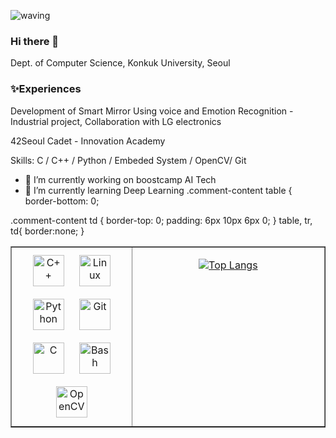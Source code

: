 ![waving](https://capsule-render.vercel.app/api?type=waving&height=170&text="HELLOME"!&fontAlign=80&fontAlignY=40&color=gradient&section=header)
### Hi there 👋

Dept. of Computer Science, Konkuk University, Seoul

### :sparkles:Experiences

Development of Smart Mirror Using voice and Emotion Recognition - Industrial project, Collaboration with LG electronics

42Seoul Cadet - Innovation Academy



Skills: C / C++ / Python / Embeded System / OpenCV/ Git

- 🔭 I’m currently working on boostcamp AI Tech 
- 🌱 I’m currently learning Deep Learning 
.comment-content table {
    border-bottom: 0;

.comment-content td {
    border-top: 0;
    padding: 6px 10px 6px 0;
}
table, tr, td{
 border:none;
}
<table border='none'><tr><td valign="top" width="25%">
<div align="center">  
<img style="margin: 10px" src="https://profilinator.rishav.dev/skills-assets/cplusplus-original.svg" alt="C++" height="50" />  
<img style="margin: 10px" src="https://profilinator.rishav.dev/skills-assets/linux-original.svg" alt="Linux" height="50" />  
<img style="margin: 10px" src="https://profilinator.rishav.dev/skills-assets/python-original.svg" alt="Python" height="50" />  
<img style="margin: 10px" src="https://profilinator.rishav.dev/skills-assets/git-scm-icon.svg" alt="Git" height="50" />   
<img style="margin: 10px" src="https://profilinator.rishav.dev/skills-assets/c-original.svg" alt="C" height="50" />  
<img style="margin: 10px" src="https://profilinator.rishav.dev/skills-assets/gnu_bash-icon.svg" alt="Bash" height="50" />  
<img style="margin: 10px" src="https://profilinator.rishav.dev/skills-assets/opencv-icon.svg" alt="OpenCV" height="50" />  
</div>
</td><td valign="top" width="40%">
  
<div align="center">  

[![Top Langs](https://github-readme-stats.vercel.app/api/top-langs/?username=harrier999)](https://github.com/anuraghazra/github-readme-stats)

</div>
</td></tr></table>  

